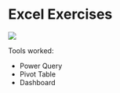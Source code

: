 # Excel Exercises
![](https://img.shields.io/badge/Microsoft_Excel-217346?style=for-the-badge&logo=microsoft-excel&logoColor=white)

Tools worked:
- Power Query
- Pivot Table
- Dashboard 
